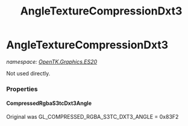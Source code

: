 ﻿---
title: AngleTextureCompressionDxt3
---

# AngleTextureCompressionDxt3
_namespace: [OpenTK.Graphics.ES20](N-OpenTK.Graphics.ES20.html)_

Not used directly.



### Properties

#### CompressedRgbaS3tcDxt3Angle
Original was GL_COMPRESSED_RGBA_S3TC_DXT3_ANGLE = 0x83F2

